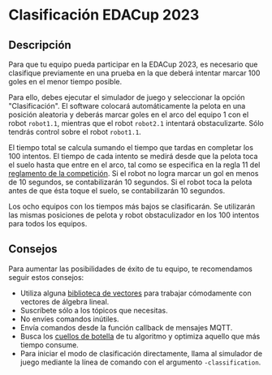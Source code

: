 # Clasificación EDACup 2023

## Descripción

Para que tu equipo pueda participar en la EDACup 2023, es necesario que clasifique previamente en una prueba en la que deberá intentar marcar 100 goles en el menor tiempo posible.

Para ello, debes ejecutar el simulador de juego y seleccionar la opción "Clasificación". El software colocará automáticamente la pelota en una posición aleatoria y deberás marcar goles en el arco del equipo 1 con el robot `robot1.1`, mientras que el robot `robot2.1` intentará obstaculizarte. Sólo tendrás control sobre el robot `robot1.1`.

El tiempo total se calcula sumando el tiempo que tardas en completar los 100 intentos. El tiempo de cada intento se medirá desde que la pelota toca el suelo hasta que entre en el arco, tal como se especifica en la regla 11 del [reglamento de la competición](REGLAMENTO.md). Si el robot no logra marcar un gol en menos de 10 segundos, se contabilizarán 10 segundos. Si el robot toca la pelota antes de que ésta toque el suelo, se contabilizarán 10 segundos.

Los ocho equipos con los tiempos más bajos se clasificarán. Se utilizarán las mismas posiciones de pelota y robot obstaculizador en los 100 intentos para todos los equipos.

## Consejos

Para aumentar las posibilidades de éxito de tu equipo, te recomendamos seguir estos consejos:

* Utiliza alguna [biblioteca de vectores](https://pypi.org/search/?q=vector) para trabajar cómodamente con vectores de álgebra lineal.
* Suscríbete sólo a los tópicos que necesitas.
* No envíes comandos inútiles.
* Envía comandos desde la función callback de mensajes MQTT.
* Busca los [cuellos de botella](https://es.wikipedia.org/wiki/Cuello_de_botella) de tu algoritmo y optimiza aquello que más tiempo consume.
* Para iniciar el modo de clasificación directamente, llama al simulador de juego mediante la línea de comando con el argumento `-classification`.
